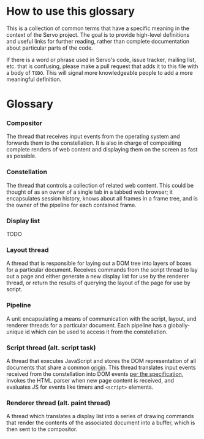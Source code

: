 # How to use this glossary

This is a collection of common terms that have a specific meaning in the context of the Servo project. The goal is to provide high-level definitions and useful links for further reading, rather than complete documentation about particular parts of the code.

If there is a word or phrase used in Servo's code, issue tracker, mailing list, etc. that is confusing, please make a pull request that adds it to this file with a body of `TODO`. This will signal more knowledgeable people to add a more meaningful definition.

# Glossary

### Compositor ###

The thread that receives input events from the operating system and forwards them to the constellation. It is also in charge of compositing complete renders of web content and displaying them on the screen as fast as possible.

### Constellation ###

The thread that controls a collection of related web content. This could be thought of as an owner of a single tab in a tabbed web browser; it encapsulates session history, knows about all frames in a frame tree, and is the owner of the pipeline for each contained frame.

### Display list ###

TODO

### Layout thread ###

A thread that is responsible for laying out a DOM tree into layers of boxes for a particular document. Receives commands from the script thread to lay out a page and either generate a new display list for use by the renderer thread, or return the results of querying the layout of the page for use by script.

### Pipeline ###

A unit encapsulating a means of communication with the script, layout, and renderer threads for a particular document. Each pipeline has a globally-unique id which can be used to access it from the constellation.

### Script thread (alt. script task) ###

A thread that executes JavaScript and stores the DOM representation of all documents that share a common [origin](https://tools.ietf.org/html/rfc6454). This thread translates input events received from the constellation into DOM events [per the specification](https://w3c.github.io/uievents/), invokes the HTML parser when new page content is received, and evaluates JS for events like timers and `<script>` elements.

### Renderer thread (alt. paint thread) ###

A thread which translates a display list into a series of drawing commands that render the contents of the associated document into a buffer, which is then sent to the compositor.
